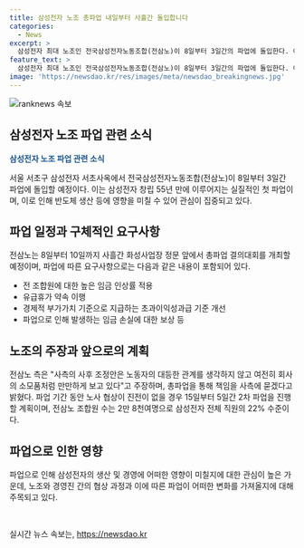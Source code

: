 ```yaml
---
title: 삼성전자 노조 총파업 내일부터 사흘간 돌입합니다
categories:
  - News
excerpt: >
  삼성전자 최대 노조인 전국삼성전자노동조합(전삼노)이 8일부터 3일간의 파업에 돌입한다. 이는 삼성전자 창립 55년만에 실질적인 첫 파업으로, 반도체 생산 등에 영향을 미칠 것으로 보인다. 파업은 경제적 부가가치 기준으로 초과이익성과급 기준 개선, 파업으로 인한 임금 손실 보상 등을 요구하는데, 전삼노는 이를 통해 사측에 책임을 묻고 있다. 노사 협상이 진전이 없을 경우 15일부터 5일간 2차 파업을 이어갈 예정이며, 전삼노 조합원은 삼성전자 전체 직원의 22% 수준인 2만 8천여명이 참여할 예정이다.
feature_text: >
  삼성전자 최대 노조인 전국삼성전자노동조합(전삼노)이 8일부터 3일간의 파업에 돌입한다. 이는 삼성전자 창립 55년만에 실질적인 첫 파업으로, 반도체 생산 등에 영향을 미칠 것으로 보인다. 파업은 경제적 부가가치 기준으로 초과이익성과급 기준 개선, 파업으로 인한 임금 손실 보상 등을 요구하는데, 전삼노는 이를 통해 사측에 책임을 묻고 있다. 노사 협상이 진전이 없을 경우 15일부터 5일간 2차 파업을 이어갈 예정이며, 전삼노 조합원은 삼성전자 전체 직원의 22% 수준인 2만 8천여명이 참여할 예정이다.
image: 'https://newsdao.kr/res/images/meta/newsdao_breakingnews.jpg'
---
```


<p><img src="https://newsdao.kr/res/images/meta/newsdao_breakingnews.jpg" alt="ranknews 속보" /></p>

<h2 data-ke-size="size26">삼성전자 노조 파업 관련 소식</h2>

<p data-ke-size="size16"><b><span style="color: #1a5490;">삼성전자 노조 파업 관련 소식</span></b></p>

<p>서울 서초구 삼성전자 서초사옥에서 전국삼성전자노동조합(전삼노)이 8일부터 3일간 파업에 돌입할 예정이다. 이는 삼성전자 창립 55년 만에 이루어지는 실질적인 첫 파업이며, 이로 인해 반도체 생산 등에 영향을 미칠 수 있어 관심이 집중되고 있다.</p>

<h2 data-ke-size="size26">파업 일정과 구체적인 요구사항</h2>

<p data-ke-size="size16">전삼노는 8일부터 10일까지 사흘간 화성사업장 정문 앞에서 총파업 결의대회를 개최할 예정이며, 파업에 따른 요구사항으로는 다음과 같은 내용이 포함되어 있다.</p>

<ul>
    <li>전 조합원에 대한 높은 임금 인상률 적용</li>
    <li>유급휴가 약속 이행</li>
    <li>경제적 부가가치 기준으로 지급하는 초과이익성과급 기준 개선</li>
    <li>파업으로 인해 발생하는 임금 손실에 대한 보상 등</li>
</ul>

<h2 data-ke-size="size26">노조의 주장과 앞으로의 계획</h2>

<p data-ke-size="size16">전삼노 측은 "사측의 사후 조정안은 노동자의 대등한 관계를 생각하지 않고 여전히 회사의 소모품처럼 만만하게 보고 있다"고 주장하며, 총파업을 통해 책임을 사측에 묻겠다고 밝혔다. 파업 기간 동안 노사 협상이 진전이 없을 경우 15일부터 5일간 2차 파업을 진행할 계획이며, 전삼노 조합원 수는 2만 8천여명으로 삼성전자 전체 직원의 22% 수준이다.</p>

<h2 data-ke-size="size26">파업으로 인한 영향</h2>

<p data-ke-size="size16">파업으로 인해 삼성전자의 생산 및 경영에 어떠한 영향이 미칠지에 대한 관심이 높은 가운데, 노조와 경영진 간의 협상 과정과 이에 따른 파업이 어떠한 변화를 가져올지에 대해 주목되고 있다.</p>

<p data-ke-size="size16">&nbsp;</p>
실시간 뉴스 속보는, <a href="https://newsdao.kr" rel="dofollow">https://newsdao.kr</a>


